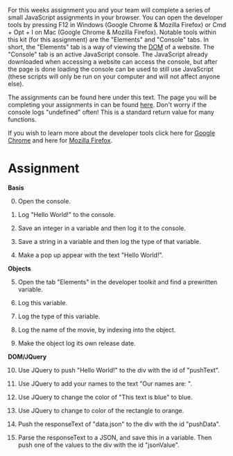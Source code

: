 For this weeks assignment you and your team will complete a series of small JavaScript assignments in your browser. You can open the developer tools by pressing F12 in Windows (Google Chrome & Mozilla Firefox) or Cmd + Opt + I on Mac (Google Chrome & Mozilla Firefox). Notable tools within this kit (for this assignment) are the "Elements" and "Console" tabs. In short, the "Elements" tab is a way of viewing the [DOM](https://en.wikipedia.org/wiki/Document_Object_Model) of a website. The "Console" tab is an active JavaScript console. The JavaScript already downloaded when accessing a website can access the console, but after the page is done loading the console can be used to still use JavaScript (these scripts will only be run on your computer and will not affect anyone else).

The assignments can be found here under this text. The page you will be completing your assignments in can be found [here](https://niettimmeijer.github.io/Week8GO/go.html). Don't worry if the console logs "undefined" often! This is a standard return value for many functions.

If you wish to learn more about the developer tools click here for [Google Chrome](https://developer.chrome.com/devtools) and here for [Mozilla Firefox](https://developer.mozilla.org/son/docs/Tools).

# Assignment

**Basis**

0. Open the console.

1. Log "Hello World!" to the console.

2. Save an integer in a variable and then log it to the console.

3. Save a string in a variable and then log the type of that variable.

4. Make a pop up appear with the text "Hello World!".

**Objects**

5. Open the tab "Elements" in the developer toolkit and find a prewritten variable.

6. Log this variable.

7. Log the type of this variable.

8. Log the name of the movie, by indexing into the object.

9. Make the object log its own release date.

**DOM/JQuery**

10. Use JQuery to push "Hello World!" to the div with the id of "pushText".

11. Use JQuery to add your names to the text "Our names are: ".

12. Use JQuery to change the color of "This text is blue" to blue.

13. Use JQuery to change to color of the rectangle to orange.

14. Push the responseText of "data.json" to the div with the id "pushData".

15. Parse the responseText to a JSON, and save this in a variable. Then push one of the values to the div with the id "jsonValue".